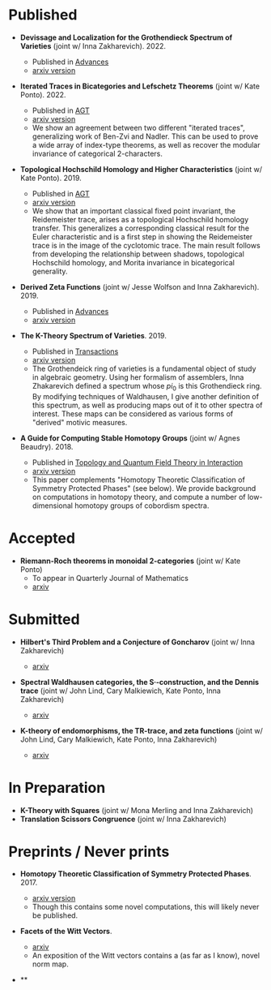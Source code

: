 # Published

- **Devissage and Localization for the Grothendieck Spectrum of Varieties** (joint w/ Inna Zakharevich). 2022. 
  - Published in [Advances](https://www.sciencedirect.com/science/article/pii/S0001870822005278)
  - [arxiv version](https://arxiv.org/abs/1811.08014)

- **Iterated Traces in Bicategories and Lefschetz Theorems** (joint w/ Kate Ponto). 2022. 
  - Published in [AGT](https://projecteuclid.org/journals/algebraic-and-geometric-topology/volume-22/issue-2/Iterated-traces-in-2categories-and-Lefschetz-theorems/10.2140/agt.2022.22.815.short)
  - [arxiv version](https://arxiv.org/pdf/1908.07497.pdf)
  - We show an agreement between two different "iterated traces", generalizing work of Ben-Zvi and Nadler. This can be used to prove a wide array of index-type theorems, as well as recover the modular invariance of categorical 2-characters.
  
- **Topological Hochschild Homology and Higher Characteristics** (joint w/ Kate Ponto). 2019.
  - Published in [AGT](https://msp.org/agt/2019/19-2/agt-v19-n2-p08-s.pdf)
  - [arxiv version](https://arxiv.org/pdf/1803.01284.pdf)
  - We show that an important classical fixed point invariant, the Reidemeister trace, arises as a topological Hochschild homology transfer. This generalizes a corresponding classical result for the Euler characteristic and is a first step in showing the Reidemeister trace is in the image of the cyclotomic trace. The main result follows from developing the relationship between shadows, topological Hochschild homology, and Morita invariance in bicategorical generality. 

- **Derived Zeta Functions** (joint w/ Jesse Wolfson and Inna Zakharevich). 2019.
  - Published in [Advances](https://www.sciencedirect.com/science/article/abs/pii/S0001870819303706)
  - [arxiv version](https://arxiv.org/abs/1703.09855)

- **The K-Theory Spectrum of Varieties**. 2019. 
  - Published in [Transactions](https://www.ams.org/journals/tran/2019-371-11/S0002-9947-2019-07648-1/)
  - [arxiv version](https://arxiv.org/abs/1505.03136)
  - The Grothendeick ring of varieties is a fundamental object of study in algebraic geometry. Using her formalism of assemblers, Inna Zhakarevich defined a spectrum whose $pi_0$ is this Grothendieck ring. By modifying techniques of Waldhausen, I give another definition of this spectrum, as well as producing maps out of it to other spectra of interest. These maps can be considered as various forms of "derived" motivic measures.

- **A Guide for Computing Stable Homotopy Groups** (joint w/ Agnes Beaudry). 2018. 
  - Published in [Topology and Quantum Field Theory in Interaction](http://www.ams.org/books/conm/718/)
  - [arxiv version](https://arxiv.org/abs/1801.07530)
  - This paper complements "Homotopy Theoretic Classification of Symmetry Protected Phases" (see below). We provide background on computations in homotopy theory, and compute a number of low-dimensional homotopy groups of cobordism spectra. 

# Accepted

- **Riemann-Roch theorems in monoidal 2-categories** (joint w/ Kate Ponto)
  - To appear in Quarterly Journal of Mathematics
  - [arxiv](https://arxiv.org/abs/2203.04351)

# Submitted
- **Hilbert's Third Problem and a Conjecture of Goncharov** (joint w/ Inna Zakharevich)
  - [arxiv](https://arxiv.org/abs/1910.07112)

- **Spectral Waldhausen categories, the S∙-construction, and the Dennis trace** (joint w/ John Lind, Cary Malkiewich, Kate Ponto, Inna Zakharevich)
  - [arxiv](https://arxiv.org/abs/2006.04006)

- **K-theory of endomorphisms, the TR-trace, and zeta functions** (joint w/ John Lind, Cary Malkiewich, Kate Ponto, Inna Zakharevich)
  - [arxiv](https://arxiv.org/abs/2005.04334)

# In Preparation

- **K-Theory with Squares** (joint w/ Mona Merling and Inna Zakharevich)
- **Translation Scissors Congruence** (joint w/ Inna Zakharevich)


# Preprints / Never prints

- **Homotopy Theoretic Classification of Symmetry Protected Phases**. 2017. 
  - [arxiv version](https://arxiv.org/abs/1708.04264)
  - Though this contains some novel computations, this will likely never be published.

- **Facets of the Witt Vectors**.
  - [arxiv](https://arxiv.org/abs/1910.10206)
  - An exposition of the Witt vectors contains a (as far as I know), novel norm map.

- **